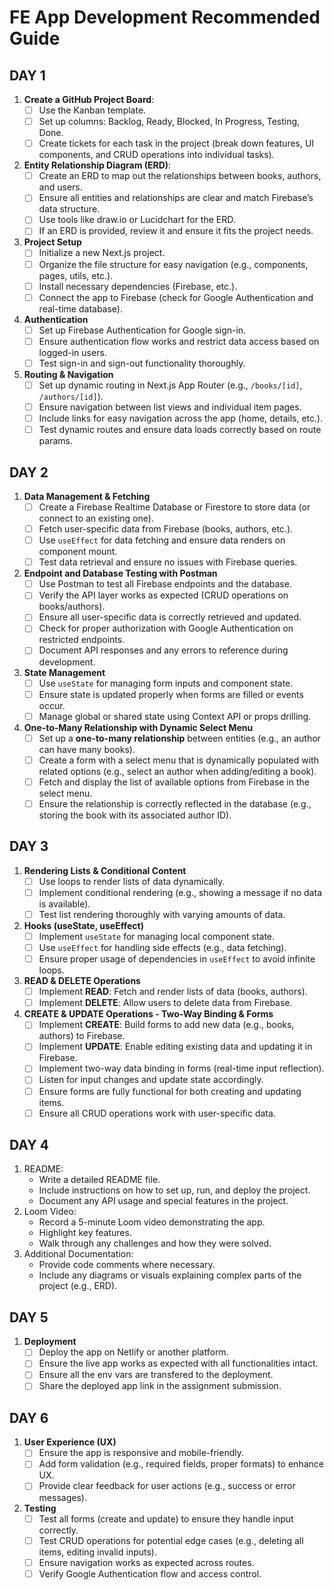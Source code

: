 # **FE App Development Recommended Guide**

## DAY 1

1. **Create a GitHub Project Board**: 
    - [ ] Use the Kanban template.
    - [ ] Set up columns: Backlog, Ready, Blocked, In Progress, Testing, Done.
    - [ ] Create tickets for each task in the project (break down features, UI components, and CRUD operations into individual tasks).

1. **Entity Relationship Diagram (ERD)**:
    - [ ] Create an ERD to map out the relationships between books, authors, and users.
    - [ ] Ensure all entities and relationships are clear and match Firebase’s data structure.
    - [ ] Use tools like draw.io or Lucidchart for the ERD.
    - [ ] If an ERD is provided, review it and ensure it fits the project needs.

1. **Project Setup**
    - [ ] Initialize a new Next.js project.
    - [ ] Organize the file structure for easy navigation (e.g., components, pages, utils, etc.).
    - [ ] Install necessary dependencies (Firebase, etc.).
    - [ ] Connect the app to Firebase (check for Google Authentication and real-time database).

1. **Authentication**
    - [ ] Set up Firebase Authentication for Google sign-in.
    - [ ] Ensure authentication flow works and restrict data access based on logged-in users.
    - [ ] Test sign-in and sign-out functionality thoroughly.

1. **Routing & Navigation**
    - [ ] Set up dynamic routing in Next.js App Router (e.g., `/books/[id]`, `/authors/[id]`).
    - [ ] Ensure navigation between list views and individual item pages.
    - [ ] Include links for easy navigation across the app (home, details, etc.).
    - [ ] Test dynamic routes and ensure data loads correctly based on route params.

## DAY 2

1. **Data Management & Fetching**
    - [ ] Create a Firebase Realtime Database or Firestore to store data (or connect to an existing one).
    - [ ] Fetch user-specific data from Firebase (books, authors, etc.).
    - [ ] Use `useEffect` for data fetching and ensure data renders on component mount.
    - [ ] Test data retrieval and ensure no issues with Firebase queries.

1. **Endpoint and Database Testing with Postman**
    - [ ] Use Postman to test all Firebase endpoints and the database.
    - [ ] Verify the API layer works as expected (CRUD operations on books/authors).
    - [ ] Ensure all user-specific data is correctly retrieved and updated.
    - [ ] Check for proper authorization with Google Authentication on restricted endpoints.
    - [ ] Document API responses and any errors to reference during development.

1. **State Management**
    - [ ] Use `useState` for managing form inputs and component state.
    - [ ] Ensure state is updated properly when forms are filled or events occur.
    - [ ] Manage global or shared state using Context API or props drilling.

1. **One-to-Many Relationship with Dynamic Select Menu**
    - [ ] Set up a **one-to-many relationship** between entities (e.g., an author can have many books).
    - [ ] Create a form with a select menu that is dynamically populated with related options (e.g., select an author when adding/editing a book).
    - [ ] Fetch and display the list of available options from Firebase in the select menu.
    - [ ] Ensure the relationship is correctly reflected in the database (e.g., storing the book with its associated author ID).

## DAY 3

1. **Rendering Lists & Conditional Content**
    - [ ] Use loops to render lists of data dynamically.
    - [ ] Implement conditional rendering (e.g., showing a message if no data is available).
    - [ ] Test list rendering thoroughly with varying amounts of data.

1. **Hooks (useState, useEffect)**
    - [ ] Implement `useState` for managing local component state.
    - [ ] Use `useEffect` for handling side effects (e.g., data fetching).
    - [ ] Ensure proper usage of dependencies in `useEffect` to avoid infinite loops.

1. **READ & DELETE Operations**
    - [ ] Implement **READ**: Fetch and render lists of data (books, authors).
    - [ ] Implement **DELETE**: Allow users to delete data from Firebase.

1. **CREATE & UPDATE Operations - Two-Way Binding & Forms**
    - [ ] Implement **CREATE**: Build forms to add new data (e.g., books, authors) to Firebase.
    - [ ] Implement **UPDATE**: Enable editing existing data and updating it in Firebase.
    - [ ] Implement two-way data binding in forms (real-time input reflection).
    - [ ] Listen for input changes and update state accordingly.
    - [ ] Ensure forms are fully functional for both creating and updating items.
    - [ ] Ensure all CRUD operations work with user-specific data.

## DAY 4
1. README:
    - Write a detailed README file.
    - Include instructions on how to set up, run, and deploy the project.
    - Document any API usage and special features in the project.
1. Loom Video:
    - Record a 5-minute Loom video demonstrating the app.
    - Highlight key features.
    - Walk through any challenges and how they were solved.
1. Additional Documentation:
    - Provide code comments where necessary.
    - Include any diagrams or visuals explaining complex parts of the project (e.g., ERD).

## DAY 5 

1. **Deployment**
    - [ ] Deploy the app on Netlify or another platform.
    - [ ] Ensure the live app works as expected with all functionalities intact.
    - [ ] Ensure all the env vars are transfered to the deployment.
    - [ ] Share the deployed app link in the assignment submission.

## DAY 6

1. **User Experience (UX)**
    - [ ] Ensure the app is responsive and mobile-friendly.
    - [ ] Add form validation (e.g., required fields, proper formats) to enhance UX.
    - [ ] Provide clear feedback for user actions (e.g., success or error messages).

1. **Testing**
    - [ ] Test all forms (create and update) to ensure they handle input correctly.
    - [ ] Test CRUD operations for potential edge cases (e.g., deleting all items, editing invalid inputs).
    - [ ] Ensure navigation works as expected across routes.
    - [ ] Verify Google Authentication flow and access control.
